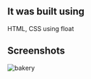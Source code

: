 ## It was built using
HTML, CSS using float 

## Screenshots
![bakery](https://github.com/user-attachments/assets/058c268d-991a-4755-948f-53293644e674)


